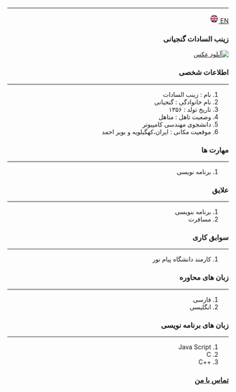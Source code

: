 
---
[EN](resume-EN.md)<a class="pt-trigger" href="resume-EN" data-animation="62"> <img src="img/en.png" width="20" height="20"/></a>

<style type="text/css">
body{
 direction:rtl;
}
</style>
### زینب السادات گنجیانی
<a href="https://uupload.ir/view/1d9z_me.jpg" target="_blank"><img src="https://ume_thumb.jpg" border="0" alt="آپلود عکس" /></a>

### اطلاعات شخصی

---
<ol>
 <li> نام : زینب السادات</li>
 <li> نام خانوادگی : گنجیانی</li>
 <li> تاریخ تولد : ۱۳۵۶</li>
 <li> وضعیت تاهل : متاهل</li>
 <li> دانشجوی مهندسی کامپیوتر</li>
 <li> موقعیت مکانی : ایران،کهگیلویه و بویر احمد</li>
</ol>


### مهارت ها

---
<ol>
 <li> برنامه نویسی</li>
</ol>


### علایق

---
<ol>
 <li> برنامه بنویسی</li>
 <li> مسافرت</li>
</ol>

### سوابق کاری

---
<ol>
 <li> کارمند دانشگاه پیام نور</li>
</ol>

### زبان های محاوره

---
<ol>
 <li> فارسی</li>
 <li> انگلیسی</li>
</ol>

### زبان های برنامه نویسی

---
<ol>
 <li> Java Script</li>
 <li> C</li>
 <li> ++C</li>
</ol>
 

### [تماس با من](‪zeinabganjinaei@gmail.com)
